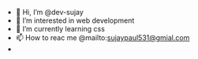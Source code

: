 - 👋 Hi, I’m @dev-sujay
- 👀 I’m interested in web development 
- 🌱 I’m currently learning css
- 📫 How to reac me @mailto:sujaypaul531@gmial.com
- 


